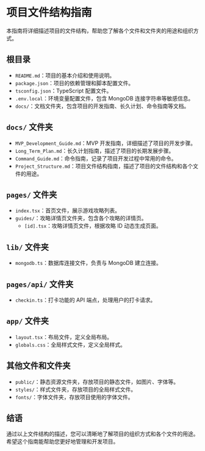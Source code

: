 # 项目文件结构指南

本指南将详细描述项目的文件结构，帮助您了解各个文件和文件夹的用途和组织方式。

## 根目录

- `README.md`：项目的基本介绍和使用说明。
- `package.json`：项目的依赖管理和脚本配置文件。
- `tsconfig.json`：TypeScript 配置文件。
- `.env.local`：环境变量配置文件，包含 MongoDB 连接字符串等敏感信息。
- `docs/`：文档文件夹，包含项目的开发指南、长久计划、命令指南等文档。

## `docs/` 文件夹

- `MVP_Development_Guide.md`：MVP 开发指南，详细描述了项目的开发步骤。
- `Long_Term_Plan.md`：长久计划指南，描述了项目的长期发展步骤。
- `Command_Guide.md`：命令指南，记录了项目开发过程中常用的命令。
- `Project_Structure.md`：项目文件结构指南，描述了项目的文件结构和各个文件的用途。

## `pages/` 文件夹

- `index.tsx`：首页文件，展示游戏攻略列表。
- `guides/`：攻略详情页文件夹，包含各个攻略的详情页。
  - `[id].tsx`：攻略详情页文件，根据攻略 ID 动态生成页面。

## `lib/` 文件夹

- `mongodb.ts`：数据库连接文件，负责与 MongoDB 建立连接。

## `pages/api/` 文件夹

- `checkin.ts`：打卡功能的 API 端点，处理用户的打卡请求。

## `app/` 文件夹

- `layout.tsx`：布局文件，定义全局布局。
- `globals.css`：全局样式文件，定义全局样式。

## 其他文件和文件夹

- `public/`：静态资源文件夹，存放项目的静态文件，如图片、字体等。
- `styles/`：样式文件夹，存放项目的全局样式文件。
- `fonts/`：字体文件夹，存放项目使用的字体文件。

## 结语

通过以上文件结构的描述，您可以清晰地了解项目的组织方式和各个文件的用途。希望这个指南能帮助您更好地管理和开发项目。